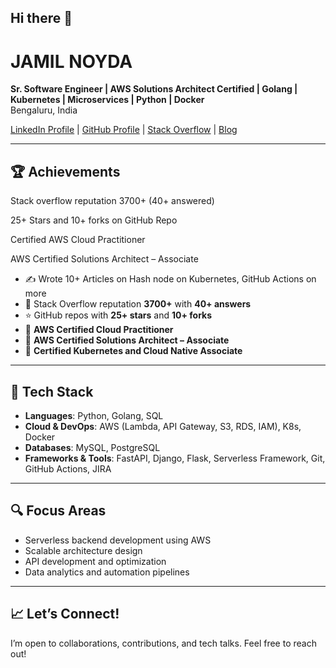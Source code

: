 ## Hi there 👋

# JAMIL NOYDA

**Sr. Software Engineer | AWS Solutions Architect Certified | Golang | Kubernetes | Microservices | Python | Docker**  
Bengaluru, India  

[LinkedIn Profile](https://www.linkedin.com/in/jamilnoyda/) | [GitHub Profile](https://github.com/jamilnoyda) | [Stack Overflow](https://stackoverflow.com/users/6839331/jamil-noyda) | [Blog ](http://jamilnoyda.hashnode.dev)

---

## 🏆 Achievements



Stack overflow reputation 3700+ (40+ answered) 

25+ Stars and 10+ forks on GitHub Repo 

Certified AWS Cloud Practitioner 

AWS Certified Solutions Architect – Associate 





- ✍️ Wrote 10+ Articles on Hash node on Kubernetes, GitHub Actions on more   
- 🧠 Stack Overflow reputation **3700+** with **40+ answers**  
- ⭐ GitHub repos with **25+ stars** and **10+ forks**  
- 📜 **AWS Certified Cloud Practitioner**  
- 📜 **AWS Certified Solutions Architect – Associate**
- 📜 **Certified Kubernetes and Cloud Native Associate**

---

## 🔧 Tech Stack

- **Languages**: Python, Golang, SQL  
- **Cloud & DevOps**: AWS (Lambda, API Gateway, S3, RDS, IAM), K8s, Docker  
- **Databases**: MySQL, PostgreSQL
- **Frameworks & Tools**: FastAPI, Django, Flask, Serverless Framework, Git, GitHub Actions, JIRA  

---

## 🔍 Focus Areas

- Serverless backend development using AWS  
- Scalable architecture design  
- API development and optimization  
- Data analytics and automation pipelines  

---

## 📈 Let’s Connect!

I’m open to collaborations, contributions, and tech talks. Feel free to reach out!
